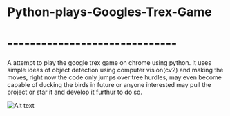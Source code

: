 # Python-plays-Googles-Trex-Game
# ------------------------------

 A attempt to play the google trex game on chrome using python. It uses simple ideas of object detection using computer vision(cv2)
 and making the moves, right now the code only jumps over tree hurdles, may even become capable of ducking the birds in future or 
 anyone interested may pull the project or star it and develop it furthur to do so.
 
 
![Alt text](https://user-images.githubusercontent.com/12893395/34918026-2403fc58-f973-11e7-915e-759fed8f543a.gif)


